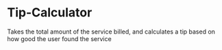 # Tip-Calculator
Takes the total amount of the service billed, and calculates a tip based on how good the user found the service
